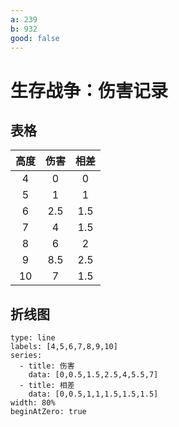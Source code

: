 ```yaml
---
a: 239
b: 932
good: false
---
```


# 生存战争：伤害记录

## 表格

| 高度 | 伤害 | 相差 |
|:----:|:----:|:----:|
|  4   |  0   |  0   |
|  5   |  1   |  1   |
|  6   | 2.5  | 1.5  |
|  7   |  4   | 1.5  |
|  8   |  6   |  2   |
|  9   | 8.5  | 2.5  |
|  10  |  7   | 1.5  |

## 折线图

```chart
type: line
labels: [4,5,6,7,8,9,10]
series:
  - title: 伤害
    data: [0,0.5,1.5,2.5,4,5.5,7]
  - title: 相差
    data: [0,0.5,1,1,1.5,1.5,1.5]
width: 80%
beginAtZero: true
```